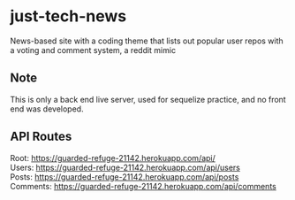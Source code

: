 # just-tech-news
News-based site with a coding theme that lists out popular user repos with a voting and comment system, a reddit mimic

## Note
This is only a back end live server, used for sequelize practice, and no front end was developed.

## API Routes
Root: https://guarded-refuge-21142.herokuapp.com/api/ <br/>
Users: https://guarded-refuge-21142.herokuapp.com/api/users <br/>
Posts: https://guarded-refuge-21142.herokuapp.com/api/posts <br/>
Comments: https://guarded-refuge-21142.herokuapp.com/api/comments <br/>
